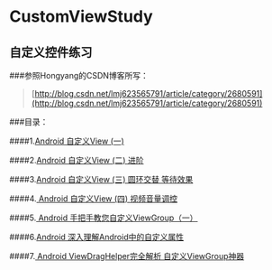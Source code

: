 # CustomViewStudy
自定义控件练习
---
###参照Hongyang的CSDN博客所写：
>[http://blog.csdn.net/lmj623565791/article/category/2680591](http://blog.csdn.net/lmj623565791/article/category/2680591)

###目录：

####1.[Android 自定义View (一)](http://blog.csdn.net/lmj623565791/article/details/24252901)

####2.[Android 自定义View (二) 进阶](http://blog.csdn.net/lmj623565791/article/details/24300125)

####3.[Android 自定义View (三) 圆环交替 等待效果](http://blog.csdn.net/lmj623565791/article/details/24500107)

####4.[ Android 自定义View (四) 视频音量调控](http://blog.csdn.net/lmj623565791/article/details/24529807)

####5.[ Android 手把手教您自定义ViewGroup（一）](http://blog.csdn.net/lmj623565791/article/details/38339817)

####6.[Android 深入理解Android中的自定义属性](http://blog.csdn.net/lmj623565791/article/details/45022631)

####7.[ Android ViewDragHelper完全解析 自定义ViewGroup神器](http://blog.csdn.net/lmj623565791/article/details/46858663)